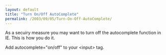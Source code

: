 ```yaml
---
layout: default
title: "Turn On/Off AutoComplete"
permalink: /2003/09/05/Turn-On-Off-AutoComplete/
---
```


<P>As a secuiry measure you may want to turn off the autocomplete function in IE. This is how you do it.</P>
<P>Add autocomplete="on/off" to your &lt;input&gt; tag.</P>